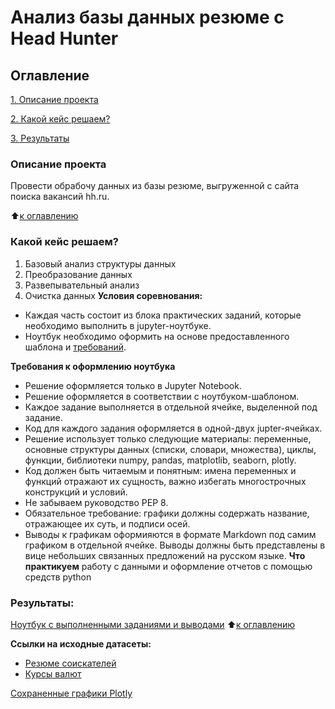 # Анализ базы данных резюме с Head Hunter
## Оглавление
[1. Описание проекта](https://github.com/dariazvonareva/Project1_HeadHunter/blob/main/DATA/README.md#Описание-проекта)

[2. Какой кейс решаем?](https://github.com/dariazvonareva/Project1_HeadHunter/blob/main/DATA/README.md#Какой-кейс-решаем)

[3. Результаты](https://github.com/dariazvonareva/Project1_HeadHunter/blob/main/DATA/README.md#Результаты)
### Описание проекта
Провести обрабочу данных из базы резюме, выгруженной с сайта поиска вакансий hh.ru.

:arrow_up:[к оглавлению](https://github.com/dariazvonareva/Project1_HeadHunter/blob/main/DATA/README.md#Оглавление )
### Какой кейс решаем?
1. Базовый анализ структуры данных
2. Преобразование данных
3. Развепывательный анализ
4. Очистка данных
**Условия соревнования:**
- Каждая часть состоит из блока практических заданий, которые необходимо выполнить в jupyter-ноутбуке.
- Ноутбук необходимо оформить на основе предоставленного шаблона и [требований](https://github.com/dariazvonareva/Project1_HeadHunter/blob/main/DATA/README.md#Требования-к-оформлению-ноутбука).

**Требования к оформлению ноутбука**
- Решение оформляется только в Jupyter Notebook.
- Решение оформляется в соответствии с ноутбуком-шаблоном.
- Каждое задание выполняется в отдельной ячейке, выделенной под задание.
- Код для каждого задания оформляется в одной-двух jupter-ячейках.
- Решение использует только следующие материалы: переменные, основные структуры данных (списки, словари, множества), циклы, функции, библиотеки numpy, pandas, matplotlib, seaborn, plotly. 
- Код должен быть читаемым и понятным: имена переменных и функций отражают их сущность, важно избегать многострочных конструкций и условий.
- Не забываем руководство РЕР 8.
- Обязательное требование: графики должны содержать название, отражающее их суть, и подписи осей.
- Выводы к графикам оформияются в формате Markdown под самим графиком в отдельной ячейке. Выводы должны быть представлены в вице небольших связанных предложений на русском языке.
**Что практикуем**
работу с данными и оформление отчетов с помощью средств руthon
### Результаты:
[Ноутбук с выполненными заданиями и выводами](https://github.com/dariazvonareva/Project1_HeadHunter/blob/main/DATA/Project-1.%20%D0%9D%D0%BE%D1%83%D1%82%D0%B1%D1%83%D0%BA-%D1%88%D0%B0%D0%B1%D0%BB%D0%BE%D0%BD.ipynb)
:arrow_up:[к оглавлению](https://github.com/dariazvonareva/Project1_HeadHunter/blob/main/DATA/README.md#Оглавление)

**Ссылки на исходные датасеты:**
- [Резюме соискателей](https://drive.google.com/file/d/1-8PMbhMvP_V569_0QzuUJAryXJcfRyvJ/view?usp=share_link)
- [Курсы валют](https://drive.google.com/file/d/1K-ppQScoeK9xXyZV4K6Nio_q7F1VtrHC/view?usp=share_link)

[Сохраненные графики Plotly](https://github.com/dariazvonareva/Project1_HeadHunter/tree/main/DATA/images)

